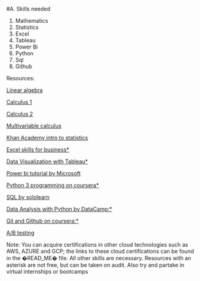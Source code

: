 #A. Skills needed

1. Mathematics 
2. Statistics
3. Excel
4. Tableau
5. Power Bi
6. Python
7. Sql 
8. Github

Resources:

[Linear algebra](https://www.khanacademy.org/math/linear-algebra)

[Calculus 1](https://www.khanacademy.org/math/calculus-1)

[Calculus 2](https://www.khanacademy.org/math/calculus-2)

[Multivariable calculus](https://www.khanacademy.org/math/multivariable-calculus)

[Khan Academy intro to statistics](https://www.khanacademy.org/math/statistics-probability)

[Excel skills for business*](https://coursera.org/specializations/excel)

[Data Visualization with Tableau*](https://coursera.org/specializations/data-visualization)

[Power bi tutorial by Microsoft](https://docs.microsoft.com/en-us/users/microsoftpowerplatform-5978/collections/djwu3eywpk4nm)

[Python 3 programming on coursera*](https://coursera.org/specializations/python-3-programming)

[SQL by sololearn](https://www.sololearn.com/Course/SQL/?ref=app)

[Data Analysis with Python by DataCamp:*](https://www.datacamp.com/tracks/data-analyst-with-python)

[Git and Github on coursera:*](https://coursera.org/learn/introduction-git-github)

[A/B testing](https://bit.ly/3gzmNQS)




















Note: You can acquire certifications in other cloud technologies such as AWS, AZURE and GCP; the links to these cloud certifications can be found in the �READ_ME� file. All other skills are necessary. Resources with an asterisk are not free, but can be taken on audit. Also try and partake in virtual internships or bootcamps


